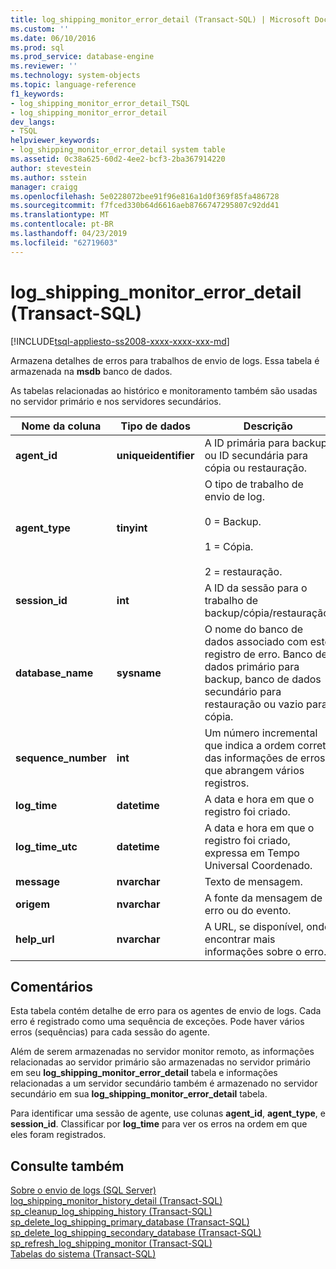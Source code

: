 ```yaml
---
title: log_shipping_monitor_error_detail (Transact-SQL) | Microsoft Docs
ms.custom: ''
ms.date: 06/10/2016
ms.prod: sql
ms.prod_service: database-engine
ms.reviewer: ''
ms.technology: system-objects
ms.topic: language-reference
f1_keywords:
- log_shipping_monitor_error_detail_TSQL
- log_shipping_monitor_error_detail
dev_langs:
- TSQL
helpviewer_keywords:
- log_shipping_monitor_error_detail system table
ms.assetid: 0c38a625-60d2-4ee2-bcf3-2ba367914220
author: stevestein
ms.author: sstein
manager: craigg
ms.openlocfilehash: 5e0228072bee91f96e816a1d0f369f85fa486728
ms.sourcegitcommit: f7fced330b64d6616aeb8766747295807c92dd41
ms.translationtype: MT
ms.contentlocale: pt-BR
ms.lasthandoff: 04/23/2019
ms.locfileid: "62719603"
---
```

# <a name="logshippingmonitorerrordetail-transact-sql"></a>log_shipping_monitor_error_detail (Transact-SQL)
[!INCLUDE[tsql-appliesto-ss2008-xxxx-xxxx-xxx-md](../../includes/tsql-appliesto-ss2008-xxxx-xxxx-xxx-md.md)]

  Armazena detalhes de erros para trabalhos de envio de logs. Essa tabela é armazenada na **msdb** banco de dados.  
  
 As tabelas relacionadas ao histórico e monitoramento também são usadas no servidor primário e nos servidores secundários.  
  
|Nome da coluna|Tipo de dados|Descrição|  
|-----------------|---------------|-----------------|  
|**agent_id**|**uniqueidentifier**|A ID primária para backup ou ID secundária para cópia ou restauração.|  
|**agent_type**|**tinyint**|O tipo de trabalho de envio de log.<br /><br /> 0 = Backup.<br /><br /> 1 = Cópia.<br /><br /> 2 = restauração.|  
|**session_id**|**int**|A ID da sessão para o trabalho de backup/cópia/restauração.|  
|**database_name**|**sysname**|O nome do banco de dados associado com este registro de erro. Banco de dados primário para backup, banco de dados secundário para restauração ou vazio para cópia.|  
|**sequence_number**|**int**|Um número incremental que indica a ordem correta das informações de erros que abrangem vários registros.|  
|**log_time**|**datetime**|A data e hora em que o registro foi criado.|  
|**log_time_utc**|**datetime**|A data e hora em que o registro foi criado, expressa em Tempo Universal Coordenado.|  
|**message**|**nvarchar**|Texto de mensagem.|  
|**origem**|**nvarchar**|A fonte da mensagem de erro ou do evento.|  
|**help_url**|**nvarchar**|A URL, se disponível, onde encontrar mais informações sobre o erro.|  
  
## <a name="remarks"></a>Comentários  
 Esta tabela contém detalhe de erro para os agentes de envio de logs. Cada erro é registrado como uma sequência de exceções. Pode haver vários erros (sequências) para cada sessão do agente.  
  
 Além de serem armazenadas no servidor monitor remoto, as informações relacionadas ao servidor primário são armazenadas no servidor primário em seu **log_shipping_monitor_error_detail** tabela e informações relacionadas a um servidor secundário também é armazenado no servidor secundário em sua **log_shipping_monitor_error_detail** tabela.  
  
 Para identificar uma sessão de agente, use colunas **agent_id**, **agent_type**, e **session_id**. Classificar por **log_time** para ver os erros na ordem em que eles foram registrados.  
  
## <a name="see-also"></a>Consulte também  
 [Sobre o envio de logs &#40;SQL Server&#41;](../../database-engine/log-shipping/about-log-shipping-sql-server.md)   
 [log_shipping_monitor_history_detail &#40;Transact-SQL&#41;](../../relational-databases/system-tables/log-shipping-monitor-history-detail-transact-sql.md)   
 [sp_cleanup_log_shipping_history &#40;Transact-SQL&#41;](../../relational-databases/system-stored-procedures/sp-cleanup-log-shipping-history-transact-sql.md)   
 [sp_delete_log_shipping_primary_database &#40;Transact-SQL&#41;](../../relational-databases/system-stored-procedures/sp-delete-log-shipping-primary-database-transact-sql.md)   
 [sp_delete_log_shipping_secondary_database &#40;Transact-SQL&#41;](../../relational-databases/system-stored-procedures/sp-delete-log-shipping-secondary-database-transact-sql.md)   
 [sp_refresh_log_shipping_monitor &#40;Transact-SQL&#41;](../../relational-databases/system-stored-procedures/sp-refresh-log-shipping-monitor-transact-sql.md)   
 [Tabelas do sistema &#40;Transact-SQL&#41;](../../relational-databases/system-tables/system-tables-transact-sql.md)  
  
  
